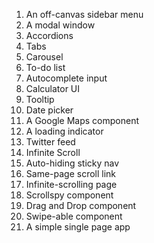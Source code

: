 1. An off-canvas sidebar menu
2. A modal window
3. Accordions
4. Tabs
5. Carousel
6. To-do list
7. Autocomplete input
8. Calculator UI
9. Tooltip
10. Date picker
11. A Google Maps component
12. A loading indicator
13. Twitter feed
14. Infinite Scroll
15. Auto-hiding sticky nav
16. Same-page scroll link
17. Infinite-scrolling page
18. Scrollspy component
19. Drag and Drop component
20. Swipe-able component
21. A simple single page app
